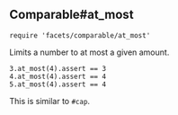 ## Comparable#at_most

    require 'facets/comparable/at_most'

Limits a number to at most a given amount.

    3.at_most(4).assert == 3
    4.at_most(4).assert == 4
    5.at_most(4).assert == 4

This is similar to `#cap`.
